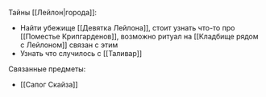 Тайны [[Лейлон|города]]:
- Найти убежище [[Девятка Лейлона]], стоит узнать что-то про [[Поместье Крипгарденов]], возможно ритуал на [[Кладбище рядом с Лейлоном]] связан с этим
- Узнать что случилось с [[Таливар]]

Связанные предметы:
- [[Сапог Скайза]]